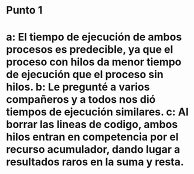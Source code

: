Punto 1
========
a: El tiempo de ejecución de ambos procesos es predecible, ya que el proceso con hilos da menor tiempo de ejecución que el proceso sin hilos.
b: Le pregunté a varios compañeros y a todos nos dió tiempos de ejecución similares.
c: Al borrar las lineas de codigo, ambos hilos entran en competencia por el recurso acumulador, dando lugar a resultados raros en la suma y resta.
========